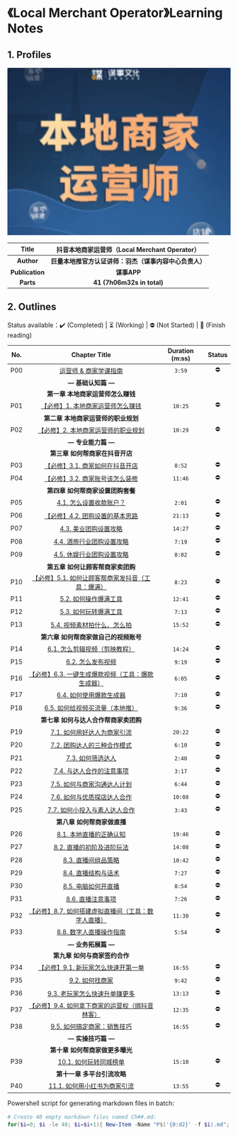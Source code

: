 # 《Local Merchant Operator》Learning Notes



## 1. Profiles                                               

![LMO logo](assets/cover.png)

|    **Title**    |   **抖音本地商家运营师（Local Merchant Operator）**    |
| :-------------: | :----------------------------------------------------: |
|   **Author**    | **巨量本地推官方认证讲师：羽杰（谋事内容中心负责人）** |
| **Publication** |                      **谋事APP**                       |
|    **Parts**    |               **41 (7h06m32s in total)**               |



## 2. Outlines

Status available：:heavy_check_mark: (Completed) | :hourglass_flowing_sand: (Working) | :no_entry: (Not Started) | :orange_book: (Finish reading)

| No.  |                        Chapter Title                         | Duration (m:ss) |   Status   |
| :--: | :----------------------------------------------------------: | :-------------: | :--------: |
| P00  |              [运营师 & 商家学课指南](./P00.md)               |     `3:59`      | :no_entry: |
|      |                      **— 基础认知篇 —**                      |                 |            |
|      |              **第一章 本地商家运营师怎么赚钱**               |                 |            |
| P01  |        [【必修】1. 本地商家运营师怎么赚钱](./P01.md)         |     `10:25`     | :no_entry: |
|      |             **第二章 本地商家运营师的职业规划**              |                 |            |
| P02  |       [【必修】2. 本地商家运营师的职业规划](./P02.md)        |     `10:29`     | :no_entry: |
|      |                      **— 专业能力篇 —**                      |                 |            |
|      |               **第三章 如何帮商家在抖音开店**                |                 |            |
| P03  |         [【必修】3.1. 商家如何在抖音开店](./P03.md)          |     `8:52`      | :no_entry: |
| P04  |         [【必修】3.2. 商家账号该怎么装修](./P04.md)          |     `11:46`     | :no_entry: |
|      |              **第四章 如何帮商家设置团购套餐**               |                 |            |
| P05  |             [4.1. 怎么设置收款账户？](./P05.md)              |     `2:01`      | :no_entry: |
| P06  |         [【必修】4.2. 团购设置的基本思路](./P06.md)          |     `21:13`     | :no_entry: |
| P07  |              [4.3. 美业团购设置攻略](./P07.md)               |     `14:27`     | :no_entry: |
| P08  |            [4.4. 酒旅行业团购设置攻略](./P08.md)             |     `7:19`      | :no_entry: |
| P09  |            [4.5. 休娱行业团购设置攻略](./P09.md)             |     `8:02`      | :no_entry: |
|      |              **第五章 如何让顾客帮商家卖团购**               |                 |            |
| P10  | [【必修】5.1. 如何让顾客帮商家发抖音（工具：爆满）](./P10.md) |     `8:23`      | :no_entry: |
| P11  |              [5.2. 如何操作爆满工具](./P11.md)               |     `12:41`     | :no_entry: |
| P12  |              [5.3. 如何玩转爆满工具](./P12.md)               |     `7:13`      | :no_entry: |
| P13  |           [5.4. 视频素材拍什么、怎么拍](./P13.md)            |     `15:52`     | :no_entry: |
|      |            **第六章 如何帮商家做自己的视频账号**             |                 |            |
| P14  |          [6.1. 怎么剪辑视频（剪映教程）](./P14.md)           |     `14:24`     | :no_entry: |
| P15  |                [6.2. 怎么发布视频](./P15.md)                 |     `9:19`      | :no_entry: |
| P16  | [【必修】6.3. 一键生成爆款视频（工具：爆款生成器）](./P16.md) |     `6:05`      | :no_entry: |
| P17  |             [6.4. 如何使用爆款生成器](./P17.md)              |     `7:10`      | :no_entry: |
| P18  |         [6.5. 如何给视频买流量（本地推）](./P18.md)          |     `9:36`      | :no_entry: |
|      |            **第七章 如何与达人合作帮商家卖团购**             |                 |            |
| P19  |           [7.1. 如何用好达人为商家引流](./P19.md)            |     `20:22`     | :no_entry: |
| P20  |           [7.2. 团购达人的三种合作模式](./P20.md)            |     `6:10`      | :no_entry: |
| P21  |                [7.3. 如何筛选达人](./P21.md)                 |     `2:40`      | :no_entry: |
| P22  |            [7.4. 与达人合作的注意事项](./P22.md)             |     `3:17`      | :no_entry: |
| P23  |           [7.5. 如何与商家沟通达人计划](./P23.md)            |     `6:44`      | :no_entry: |
| P24  |           [7.6. 如何与优质探店达人合作](./P24.md)            |     `10:08`     | :no_entry: |
| P25  |          [7.7. 如何小投入与素人达人合作](./P25.md)           |     `3:43`      | :no_entry: |
|      |                 **第八章 如何帮商家做直播**                  |                 |            |
| P26  |             [8.1. 本地直播的正确认知](./P26.md)              |     `19:46`     | :no_entry: |
| P27  |            [8.2. 直播的初阶及进阶玩法](./P27.md)             |     `14:08`     | :no_entry: |
| P28  |               [8.3. 直播间组品策略](./P28.md)                |     `10:42`     | :no_entry: |
| P29  |               [8.4. 直播结构与话术](./P29.md)                |     `7:27`      | :no_entry: |
| P30  |               [8.5. 电脑如何开直播](./P30.md)                |     `8:54`      | :no_entry: |
| P31  |                [8.6. 直播注意事项](./P31.md)                 |     `7:26`      | :no_entry: |
| P32  | [【必修】8.7. 如何搭建虚拟直播间（工具：数字人直播）](./P32.md) |     `11:30`     | :no_entry: |
| P33  |             [8.8. 数字人直播操作指南](./P33.md)              |     `5:54`      | :no_entry: |
|      |                      **— 业务拓展篇 —**                      |                 |            |
|      |                **第九章 如何与商家签约合作**                 |                 |            |
| P34  |       [【必修】9.1. 新玩家怎么快速开第一单](./P34.md)        |     `16:55`     | :no_entry: |
| P35  |                 [9.2. 如何找商家](./P35.md)                  |     `9:42`      | :no_entry: |
| P36  |          [9.3. 老玩家怎么快速升单赚更多](./P36.md)           |     `13:13`     | :no_entry: |
| P37  | [【必修】9.4. 如何拿下商家的运营权（绑抖音林客）](./P37.md)  |     `12:35`     | :no_entry: |
| P38  |           [9.5. 如何搞定商家：销售技巧](./P38.md)            |     `16:55`     | :no_entry: |
|      |                      **— 实操技巧篇 —**                      |                 |            |
|      |               **第十章 如何帮商家做更多曝光**                |                 |            |
| P39  |              [10.1. 如何玩转同城榜单](./P39.md)              |     `15:10`     | :no_entry: |
|      |                 **第十一章 多平台引流攻略**                  |                 |            |
| P40  |           [11.1. 如何用小红书为商家引流](./P40.md)           |     `13:55`     | :no_entry: |



Powershell script for generating markdown files in batch:

```powershell
# Create 40 empty markdown files named Ch##.md:
for($i=0; $i -le 40; $i=$i+1){ New-Item -Name "P$('{0:d2}' -f $i).md"; }
```

 
